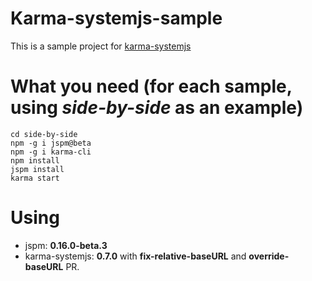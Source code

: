 # Karma-systemjs-sample
This is a sample project for [karma-systemjs](https://github.com/rolaveric/karma-systemjs)

# What you need (for each sample, using *side-by-side* as an example)
	cd side-by-side
	npm -g i jspm@beta
	npm -g i karma-cli
	npm install
	jspm install
	karma start

# Using
* jspm: **0.16.0-beta.3**
* karma-systemjs: **0.7.0** with **fix-relative-baseURL** and **override-baseURL** PR.